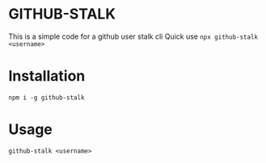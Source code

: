 # GITHUB-STALK
This is a simple code for a github user stalk cli
Quick use 
``npx github-stalk <username>``

# Installation
``npm i -g github-stalk``

# Usage 

``github-stalk <username>``
